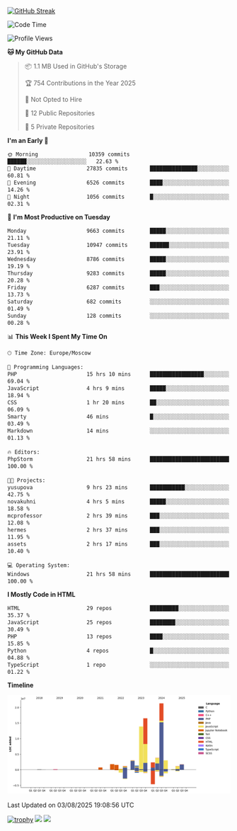 [![GitHub Streak](https://github-readme-streak-stats.herokuapp.com/?user=yogik10)](https://git.io/streak-stats)
<!--START_SECTION:waka-->
![Code Time](http://img.shields.io/badge/Code%20Time-1%2C543%20hrs%2014%20mins-blue)

![Profile Views](http://img.shields.io/badge/Profile%20Views-0-blue)

**🐱 My GitHub Data** 

> 📦 1.1 MB Used in GitHub's Storage 
 > 
> 🏆 754 Contributions in the Year 2025
 > 
> 🚫 Not Opted to Hire
 > 
> 📜 12 Public Repositories 
 > 
> 🔑 5 Private Repositories 
 > 
**I'm an Early 🐤** 

```text
🌞 Morning                10359 commits       ██████░░░░░░░░░░░░░░░░░░░   22.63 % 
🌆 Daytime                27835 commits       ███████████████░░░░░░░░░░   60.81 % 
🌃 Evening                6526 commits        ████░░░░░░░░░░░░░░░░░░░░░   14.26 % 
🌙 Night                  1056 commits        █░░░░░░░░░░░░░░░░░░░░░░░░   02.31 % 
```
📅 **I'm Most Productive on Tuesday** 

```text
Monday                   9663 commits        █████░░░░░░░░░░░░░░░░░░░░   21.11 % 
Tuesday                  10947 commits       ██████░░░░░░░░░░░░░░░░░░░   23.91 % 
Wednesday                8786 commits        █████░░░░░░░░░░░░░░░░░░░░   19.19 % 
Thursday                 9283 commits        █████░░░░░░░░░░░░░░░░░░░░   20.28 % 
Friday                   6287 commits        ███░░░░░░░░░░░░░░░░░░░░░░   13.73 % 
Saturday                 682 commits         ░░░░░░░░░░░░░░░░░░░░░░░░░   01.49 % 
Sunday                   128 commits         ░░░░░░░░░░░░░░░░░░░░░░░░░   00.28 % 
```


📊 **This Week I Spent My Time On** 

```text
🕑︎ Time Zone: Europe/Moscow

💬 Programming Languages: 
PHP                      15 hrs 10 mins      █████████████████░░░░░░░░   69.04 % 
JavaScript               4 hrs 9 mins        █████░░░░░░░░░░░░░░░░░░░░   18.94 % 
CSS                      1 hr 20 mins        ██░░░░░░░░░░░░░░░░░░░░░░░   06.09 % 
Smarty                   46 mins             █░░░░░░░░░░░░░░░░░░░░░░░░   03.49 % 
Markdown                 14 mins             ░░░░░░░░░░░░░░░░░░░░░░░░░   01.13 % 

🔥 Editors: 
PhpStorm                 21 hrs 58 mins      █████████████████████████   100.00 % 

🐱‍💻 Projects: 
yusupova                 9 hrs 23 mins       ███████████░░░░░░░░░░░░░░   42.75 % 
novakuhni                4 hrs 5 mins        █████░░░░░░░░░░░░░░░░░░░░   18.58 % 
mcprofessor              2 hrs 39 mins       ███░░░░░░░░░░░░░░░░░░░░░░   12.08 % 
hermes                   2 hrs 37 mins       ███░░░░░░░░░░░░░░░░░░░░░░   11.95 % 
assets                   2 hrs 17 mins       ███░░░░░░░░░░░░░░░░░░░░░░   10.40 % 

💻 Operating System: 
Windows                  21 hrs 58 mins      █████████████████████████   100.00 % 
```

**I Mostly Code in HTML** 

```text
HTML                     29 repos            █████████░░░░░░░░░░░░░░░░   35.37 % 
JavaScript               25 repos            ████████░░░░░░░░░░░░░░░░░   30.49 % 
PHP                      13 repos            ████░░░░░░░░░░░░░░░░░░░░░   15.85 % 
Python                   4 repos             █░░░░░░░░░░░░░░░░░░░░░░░░   04.88 % 
TypeScript               1 repo              ░░░░░░░░░░░░░░░░░░░░░░░░░   01.22 % 
```



**Timeline**

![Lines of Code chart](https://raw.githubusercontent.com/Yogik10/Yogik10/main/assets/bar_graph.png)


 Last Updated on 03/08/2025 19:08:56 UTC
<!--END_SECTION:waka-->
[![trophy](https://github-profile-trophy.vercel.app/?username=yogik10)](https://github.com/ryo-ma/github-profile-trophy)
![](https://github-profile-summary-cards.vercel.app/api/cards/profile-details?username=yogik10&theme=solarized_dark)
![](https://github-profile-summary-cards.vercel.app/api/cards/most-commit-language?username=yogik10&theme=solarized_dark)


